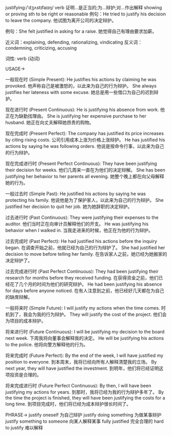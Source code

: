 justifying:/ˈdʒʌstɪfaɪɪŋ/
verb
证明...是正当的;为...辩护;对...作出解释
showing or proving sth to be right or reasonable
例句：He tried to justify his decision to leave the company. 他试图为离开公司的决定辩护。

例句：She felt justified in asking for a raise. 她觉得自己有理由要求加薪。

近义词：explaining, defending, rationalizing, vindicating
反义词：condemning, criticizing, accusing

词性: verb (动词)


USAGE->

一般现在时 (Simple Present):
He justifies his actions by claiming he was provoked. 他声称自己是被激怒的，以此来为自己的行为辩护。
She always justifies her lateness with some excuse. 她总是用一些借口为自己的迟到辩护。


现在进行时 (Present Continuous):
He is justifying his absence from work. 他正在为缺勤找理由。
She is justifying her expensive purchase to her husband. 她正在向丈夫解释她昂贵的购物。


现在完成时 (Present Perfect):
The company has justified its price increases by citing rising costs.  公司引用成本上涨为价格上涨辩护。
He has justified his actions by saying he was following orders. 他说是按命令行事，以此来为自己的行为辩护。


现在完成进行时 (Present Perfect Continuous):
They have been justifying their decision for weeks.  他们几周来一直在为他们的决定辩解。
She has been justifying her behavior to her parents all evening. 她整个晚上都在向父母解释她的行为。


一般过去时 (Simple Past):
He justified his actions by saying he was protecting his family. 他说他是为了保护家人，以此来为自己的行为辩护。
She justified her decision to quit her job. 她为她辞职的决定辩护。


过去进行时 (Past Continuous):
They were justifying their expenses to the auditor. 他们当时正在向审计员解释他们的开支。
He was justifying his behavior when I walked in. 当我走进来的时候，他正在为他的行为辩护。


过去完成时 (Past Perfect):
He had justified his actions before the inquiry began. 在调查开始之前，他就已经为自己的行为辩护了。
She had justified her decision to move before telling her family. 在告诉家人之前，她已经为她搬家的决定辩护了。


过去完成进行时 (Past Perfect Continuous):
They had been justifying their research for months before they received funding. 在获得资金之前，他们已经花了几个月的时间为他们的研究辩护。
He had been justifying his absence for days before anyone noticed. 在有人注意到之前，他已经好几天都在为自己的缺席辩解。


一般将来时 (Simple Future):
I will justify my actions when the time comes.  时机到了，我会为我的行为辩护。
They will justify the cost of the project. 他们会为项目的成本辩护。


将来进行时 (Future Continuous):
I will be justifying my decision to the board next week.  下周我将向董事会解释我的决定。
He will be justifying his actions to the police. 他将向警方解释他的行为。


将来完成时 (Future Perfect):
By the end of the week, I will have justified my position to everyone. 到本周末，我将已经向所有人解释清楚我的立场。
By next year, they will have justified the investment. 到明年，他们将已经证明这项投资是合理的。


将来完成进行时 (Future Perfect Continuous):
By then, I will have been justifying my actions for years. 到那时，我将已经为我的行为辩护多年了。
By the time the project is finished, they will have been justifying the costs for a long time. 到项目完成时，他们将已经为成本辩护很长时间了。


PHRASE->
justify oneself 为自己辩护
justify doing something  为做某事辩护
justify something to someone 向某人解释某事
fully justified 完全合理的
hard to justify 难以解释

